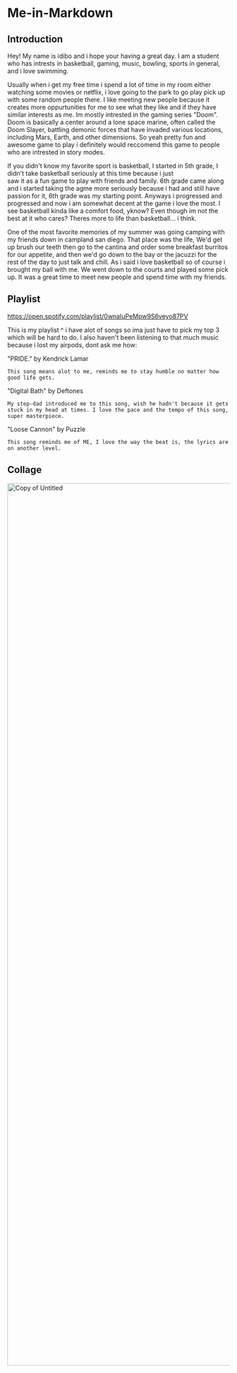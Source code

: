 # Me-in-Markdown

## Introduction
Hey! My name is idibo and i hope your having a great day. I am a student who has intrests in 
basketball, gaming, music, bowling, sports in general, and i love swimming.

  Usually when i get my free time i spend a lot of time in my room either watching some movies or netflix, i love going to the park to go play 
pick up with some random people there. I like meeting new people because it creates more oppurtunities for me to see what they like and if 
they have similar interests as me. Im mostly intrested in the gaming series "Doom". Doom is basically a center around a lone space marine, 
often called the Doom Slayer, battling demonic forces that have invaded various locations, including Mars, Earth, and other dimensions. So 
yeah pretty fun and awesome game to play i definitely would reccomend this game to people who are intrested in story modes. 

  If you didn't know my favorite sport is basketball, I started in 5th grade, I didn't take basketball seriously at this time because i just  
saw it as a fun game to play with friends and family. 6th grade came along and i started taking the agme more seriously because i had and still 
have passion for it, 6th grade was my starting point. Anyways i progressed and progressed and now i am somewhat decent at the game i love the most. 
I see basketball kinda like a comfort food, yknow? Even though im not the best at it who cares? Theres more to life than basketball... i think.

One of the most favorite memories of my summer was going camping with my friends down in campland san diego. That place was the life, We'd get up brush our teeth then go to the cantina and order some breakfast burritos for our appetite, and then we'd go down to the bay or the jacuzzi for the rest of the day to just talk and chill. As i said i love basketball so of course i brought my ball with me. We went down to the courts and played some pick up. It was a great time to meet new people and spend time with my friends.
## Playlist
https://open.spotify.com/playlist/0wnaIuPeMpw9S6veyo87PV

This is my playlist ^ i have alot of songs so ima just have to pick my top 3 which will be hard to do. 
I also haven't been listening to that much music because i lost my airpods, dont ask me how:

"PRIDE." by Kendrick Lamar
  
    This song means alot to me, reminds me to stay humble no matter how good life gets.

"Digital Bath" by Deftones

    My step-dad introduced me to this song, wish he hadn't because it gets stuck in my head at times. I love the pace and the tempo of this song, super masterpiece.

"Loose Cannon" by Puzzle

    This song reminds me of ME, I love the way the beat is, the lyrics are on another level.
## Collage
<img width="1545" height="2000" alt="Copy of Untitled" src="https://github.com/user-attachments/assets/0fa73736-a862-40aa-be59-3ef18689b6b8" />
